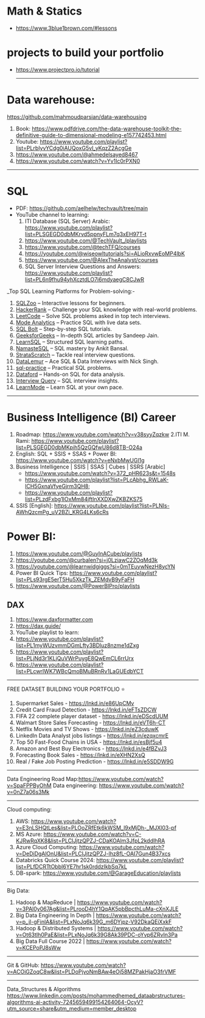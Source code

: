 # Math & Statics
* https://www.3blue1brown.com/#lessons

# projects to build your portfolio 
* https://www.projectpro.io/tutorial

  ----
# Data warehouse:
https://github.com/mahmoudparsian/data-warehousing

1. Book: https://www.pdfdrive.com/the-data-warehouse-toolkit-the-definitive-guide-to-dimensional-modeling-e157742453.html
2. Youtube: https://www.youtube.com/playlist?list=PLrbIyvYCdg0iAUQoxG5vI_yKqzZ2AcgGe
3. https://www.youtube.com/@ahmedelsayed8467
4. https://www.youtube.com/watch?v=Yv1Ic0rPXN0
   

---
# SQL
 * PDF: https://github.com/aelhelw/techvault/tree/main
* YouTube channel to learning: 
  1. ITI Database (SQL Server) Arabic: https://www.youtube.com/playlist?list=PLSGEGD0dbMKrvd5ppnyFLm7q3xEH97T-t
  2. https://www.youtube.com/@TechVault_/playlists
  3. https://www.youtube.com/@techTFQ/courses
  4. https://youtube.com/@wiseowltutorials?si=ALioRxvwEoMP4lbK
  5. https://www.youtube.com/@AlexTheAnalyst/courses
  6. SQL Server Interview Questions and Answers: https://www.youtube.com/playlist?list=PL6n9fhu94yhXcztdLO7i6mdyaegC8CJwR
     
_Top SQL Learning Platforms for Problem-solving:-
  1. [SQLZoo](https://sqlzoo.net/) – Interactive lessons for beginners.
  2. [HackerRank](https://lnkd.in/gnFS4frz) – Challenge your SQL knowledge with real-world problems.
  3. [LeetCode](https://lnkd.in/gkCpv7NA) – Solve SQL problems asked in top tech interviews.
  4. [Mode Analytics](https://lnkd.in/gRPrQrf5) – Practice SQL with live data sets.
  5. [SQL Bolt](https://sqlbolt.com/) – Step-by-step SQL tutorials.
  6. [GeeksforGeeks](https://lnkd.in/ggYbizNB) – In-depth SQL articles by Sandeep Jain.
  7. [LearnSQL](https://www.learnsql.com/) – Structured SQL learning paths.
  8. [NamasteSQL](https://lnkd.in/gRnWf2tQ) – SQL mastery by Ankit Bansal.
  9. [StrataScratch](https://lnkd.in/gYtZQY53) – Tackle real interview questions.
  10. [DataLemur](https://datalemur.com/) – Ace SQL & Data Interviews with Nick Singh.
  11. [sql-practice](https://lnkd.in/gc3mQNhn) – Practical SQL problems.
  12. [Dataford](https://www.dataford.io/) – Hands-on SQL for data analysis.
  13. [Interview Query](https://lnkd.in/gKH3xw_G) – SQL interview insights.
  14. [LearnMode](https://lnkd.in/gQYCkwS2) – Learn SQL at your own pace.


-----------------
# Business Intelligence (BI) Career 
1. Roadmap: https://www.youtube.com/watch?v=v38syyZqzkw
2.ITI M. Rami: https://www.youtube.com/playlist?list=PLSGEGD0dbMKpih5QzGQfwU86d8TB-O24a
3. English: SQL + SSIS + SSAS + Power BI: https://www.youtube.com/watch?v=eNxbMwUGl1g
4. Business Intelligence | SSIS | SSAS | Cubes | SSRS [Arabic]
    + https://www.youtube.com/watch?v=372_pHR623s&t=1548s
    + https://www.youtube.com/playlist?list=PLcAbhg_RWLaK-lCH5GxnaVfyeGjrm3QH8;
    + https://www.youtube.com/playlist?list=PLzdFxbg1IOxMm84jftInXXDXwZKBZKS75
8. SSIS [English]: https://www.youtube.com/playlist?list=PLNIs-AWhQzcmPg_uV2BZi_KRG4LKs6cRs

# Power BI: 
1. https://www.youtube.com/@GuyInACube/playlists
2. https://youtube.com/@curbalen?si=j0LziawC2ZOqMd3k
3. https://youtube.com/@learnwidgiggs?si=0mTEuywNezH8ycYN
4. Power BI Quick Tips: https://www.youtube.com/playlist?list=PLs93rgE5erT5Hu5XkzTk_ZEMdvB9yFaFH
5. https://www.youtube.com/@PowerBIPro/playlists
## DAX
1. https://www.daxformatter.com
2. https://dax.guide/
3. YouTube playlist to learn:
  4. https://www.youtube.com/playlist?list=PL1myWUzvmmDGmLfty3BDluz8nzme1dZxg
  5. https://www.youtube.com/playlist?list=PLjNd3r1KLjQuVWrPuygE8QwEmCL6rrUrx
  6. https://www.youtube.com/playlist?list=PLcwrIWK7WBcQmoBMuBRnRv1LaGUEdbYCT
     
 ---
FREE DATASET BUILDING YOUR PORTFOLIO ⭐️
1. Supermarket Sales - https://lnkd.in/e86UpCMv 
2. Credit Card Fraud Detection - https://lnkd.in/eFTsZDCW 
3. FIFA 22 complete player dataset - https://lnkd.in/eDScdUUM 
4. Walmart Store Sales Forecasting - https://lnkd.in/eVT6h-CT
5. Netflix Movies and TV Shows - https://lnkd.in/eZ3cduwK
6. LinkedIn Data Analyst jobs listings -  https://lnkd.in/ezqxcmrE
7. Top 50 Fast-Food Chains in USA - https://lnkd.in/esBjf5u4
8. Amazon and Best Buy Electronics - https://lnkd.in/e4fBZvJ3
9. Forecasting Book Sales - https://lnkd.in/eXHN2XsQ
10. Real / Fake Job Posting Prediction - https://lnkd.in/e5SDDW9G

----
Data Engineering Road Map:https://www.youtube.com/watch?v=SpaFPPByOhM
Data engineering: https://www.youtube.com/watch?v=0nZ7a06s3Mk

---
Cloud computing: 
1. AWS: https://www.youtube.com/watch?v=E3nLSHQtLes&list=PLOoZRfEtk6kWSM_l9xMjDh-_MJXl03-pf
2. MS Azure: https://www.youtube.com/watch?v=C-KJRwRqXK8&list=PLCIJjtzQPZJ-CDaKOAlm3JfpL2kddIhRA
3. Azure Cloud Computing: https://www.youtube.com/watch?v=DeDiDgAlOnU&list=PLCIJjtzQPZJ-lhz8fL-OAI7Gun4B37xcs
4. Databricks Quick Course 2024: https://www.youtube.com/playlist?list=PLfDCRTtObbI6YE7hr1sk0rddzIkbSq7kL
5. DB-spark: https://www.youtube.com/@GarageEducation/playlists
   
--------------------
Big Data: 
1. Hadoop & MapReduce	|	https://www.youtube.com/watch?v=3PAl0y067Ag&list=PLrooD4hY1QqAK5pbBpcthLuMa-cXnXJLE
2. Big Data Engineering In Depth	|	https://www.youtube.com/watch?v=p_jl-gFinlA&list=PLxNoJq6k39G_m6DYjpz-V92DkaQEiXxkF
3. Hadoop & Distributed Systems	|	https://www.youtube.com/watch?v=Ot63tlh0PaE&list=PLxNoJq6k39G8Ak39PDC-oYvp6ZRvIn3Pa
4. Big Data Full Course 2022	|	https://www.youtube.com/watch?v=KCEPoPJ8sWw

----
Git & GitHub: https://www.youtube.com/watch?v=ACOiGZoqC8w&list=PLDoPjvoNmBAw4eOj58MZPakHjaO3frVMF

---
Data_Structures & Algorithms 
https://www.linkedin.com/posts/mohammedhemed_dataabrstructures-algorithms-ai-activity-7245659499154264064-OcyV?utm_source=share&utm_medium=member_desktop



